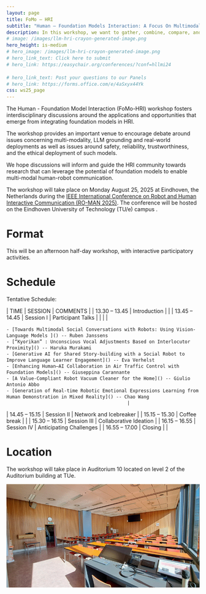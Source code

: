 ```yaml
---
layout: page
title: FoMo – HRI
subtitle: "Human – Foundation Models Interaction: A Focus On Multimodal Information"
description: In this workshop, we want to gather, combine, compare, and share insights and knowledge across the wide HRI community on the pitfalls and opportunities that the application of Foundation Models, including LLMs, VLMs, multimodal models and generative AI, can present for HRI research.
# image: /images/llm-hri-crayon-generated-image.png
hero_height: is-medium
# hero_image: /images/llm-hri-crayon-generated-image.png
# hero_link_text: Click here to submit
# hero_link: https://easychair.org/conferences/?conf=hllmi24

# hero_link_text: Post your questions to our Panels
# hero_link: https://forms.office.com/e/4aSxyx44Yk
css: ws25_page
---
```


The Human - Foundation Model Interaction (FoMo-HRI) workshop fosters interdisciplinary discussions around the applications and opportunities that emerge from integrating foundation models in HRI. 

The workshop provides an important venue to encourage debate around issues concerning multi-modality, LLM grounding and real-world deployments as well as issues around safety, reliability, trustworthiness, and the ethical deployment of such models. 

We hope discussions will inform and guide the HRI community towards research that can leverage the potential of foundation models to enable multi-modal human-robot communication. 

The workshop will take place on Monday August 25, 2025 at Eindhoven, the Netherlands during the [IEEE International Conference on Robot and Human Interactive Communication (RO-MAN 2025)](https://www.ro-man2025.org/).
The conference will be hosted on the Eindhoven University of Technology (TU/e) campus .

# [](#format)Format

This will be an afternoon half-day workshop, with interactive participatory activities. 

<!-- Format and Activities: -->


# [](#schedule)Schedule

<!-- The [workshop](https://humanrobotinteraction.org/2024/workshops-and-tutorials/) will take place in the conference [venue](https://www.colorado.edu/umc/maps), room UMC 386 in the [University Memorial Center in the University of Colorado Boulder](https://maps.app.goo.gl/dTmh4GpLbLt3B7uQ6) -->

<!-- The full program will be comming soon... -->

Tentative Schedule: 

| TIME | SESSION | COMMENTS |
| 13.30 – 13.45 | Introduction |  |
| 13.45 – 14.45 | Session I | Participant Talks |
|               |           |
<!-- | Title | Authors | -->
    - [Towards Multimodal Social Conversations with Robots: Using Vision-Language Models ]() -- Ruben Janssens 
    - [“Kyorikan” : Unconscious Vocal Adjustments Based on Interlocutor Proximity]() -- Haruka Murakami 
    - [Generative AI for Shared Story-building with a Social Robot to Improve Language Learner Engagement]() -- Eva Verhelst 
    - [Enhancing Human–AI Collaboration in Air Traffic Control with Foundation Models]() -- Giuseppina Carannante 
    - [A Value-Compliant Robot Vacuum Cleaner for the Home]() -- Giulio Antonio Abbo 
    - [Generation of Real-time Robotic Emotional Expressions Learning from Human Demonstration in Mixed Reality]() -- Chao Wang 
                                                |
| 14.45 – 15.15 | Session II | Network and Icebreaker |
| 15.15 – 15.30 | Coffee break |  |
| 15.30 – 16.15 | Session III | Collaborative Ideation |
| 16.15 – 16.55 | Session IV | Anticipating Challenges |
| 16.55 – 17.00 | Closing |  |

<!-- | : |  |  | -->


# [](#location)Location

The workshop will take place in Auditorium 10 located on level 2 of the Auditorium building at TUe.

![Room](/workshop/roman25/assets/image002.gif)
<!-- ![Map](/workshop/roman25/assets/TUe%20Campus%20Map%20RO-MAN2025.pdf) -->
<object data="/workshop/roman25/assets/TUe%20Campus%20Map%20RO-MAN2025.pdf" width="1000" height="1000" type='application/pdf'></object>

